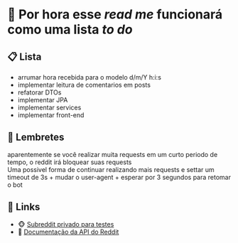 <h1>&#128679; Por hora esse <i>read me</i> funcionará como uma lista <i>to do</i> </h1>

<h2>&#128203; Lista</h2>

<ul>
  <li>arrumar hora recebida para o modelo d/m/Y h:i:s</li>
  <li>implementar leitura de comentarios em posts </li>
  <li>refatorar DTOs</li>
  <li>implementar JPA</li>
  <li>implementar services</li>
  <li>implementar front-end</li>
</ul>
  
<h2>&#128276; Lembretes </h2>
<p> aparentemente se você realizar muita requests em um curto periodo de tempo, o reddit irá bloquear suas requests <br> Uma possivel forma de continuar realizando mais requests e settar um timeout de 3s + mudar o user-agent + esperar por 3 segundos para retomar o bot</p>

<h2>&#128279; Links</h2>

<ul>
  <li>
    &#128053;
    <a href="https://www.reddit.com/r/developerPeroNoMucho/" target="_blank">Subreddit privado para testes</a>
  </li>
  <li>
    &#128196;
    <a href="https://www.reddit.com/dev/api/" target="_blank">Documentação da API do Reddit</a>
  </li>
</ul>
